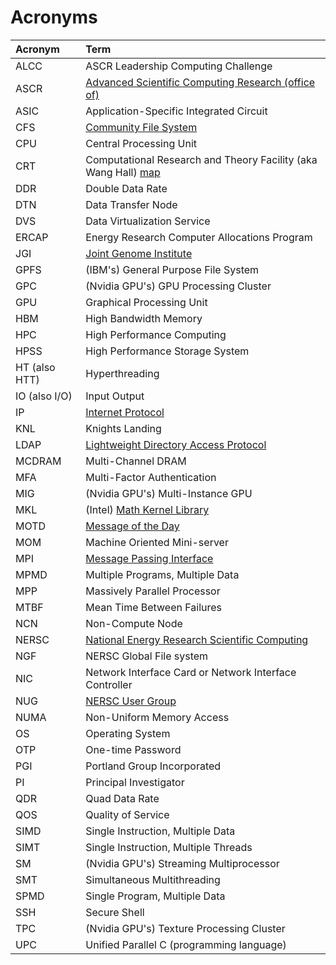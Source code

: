 # Acronyms

| Acronym | Term  |
|:--------|:------|
| ALCC  | ASCR Leadership Computing Challenge |
| ASCR  | [Advanced Scientific Computing Research (office of)](https://science.osti.gov/ascr) |
| ASIC  | Application-Specific Integrated Circuit |
| CFS   | [Community File System](../filesystems/community.md) |
| CPU   | Central Processing Unit |
| CRT   | Computational Research and Theory Facility (aka Wang Hall) [map](https://goo.gl/maps/mJYcYDE1rLFQFBsv6) |
| DDR   | Double Data Rate |
| DTN   | Data Transfer Node |
| DVS   | Data Virtualization Service |
| ERCAP | Energy Research Computer Allocations Program |
| JGI   | [Joint Genome Institute](https://jgi.doe.gov) |
| GPFS  | (IBM's) General Purpose File System |
| GPC   | (Nvidia GPU's) GPU Processing Cluster |
| GPU   | Graphical Processing Unit |
| HBM   | High Bandwidth Memory |
| HPC   | High Performance Computing |
| HPSS  | High Performance Storage System |
| HT (also HTT) | Hyperthreading |
| IO (also I/O) | Input Output |
| IP    | [Internet Protocol](https://tools.ietf.org/html/rfc791) |
| KNL   | Knights Landing |
| LDAP  | [Lightweight Directory Access Protocol](https://tools.ietf.org/html/rfc4511) |
| MCDRAM | Multi-Channel DRAM |
| MFA   | Multi-Factor Authentication |
| MIG   | (Nvidia GPU's) Multi-Instance GPU |
| MKL   | (Intel) [Math Kernel Library](https://software.intel.com/en-us/mkl) |
| MOTD  | [Message of the Day](https://www.nersc.gov/live-status/motd/) |
| MOM   | Machine Oriented Mini-server |
| MPI   | [Message Passing Interface](https://www.mpi-forum.org) |
| MPMD  | Multiple Programs, Multiple Data |
| MPP   | Massively Parallel Processor |
| MTBF  | Mean Time Between Failures |
| NCN   | Non-Compute Node |
| NERSC | [National Energy Research Scientific Computing](https://www.nersc.gov) |
| NGF   | NERSC Global File system |
| NIC   | Network Interface Card or Network Interface Controller |
| NUG   | [NERSC User Group](https://www.nersc.gov/users/NUG/) |
| NUMA  | Non-Uniform Memory Access |
| OS    | Operating System |
| OTP   | One-time Password |
| PGI   | Portland Group Incorporated |
| PI    | Principal Investigator |
| QDR   | Quad Data Rate |
| QOS   | Quality of Service |
| SIMD  | Single Instruction, Multiple Data |
| SIMT  | Single Instruction, Multiple Threads |
| SM    | (Nvidia GPU's) Streaming Multiprocessor |
| SMT   | Simultaneous Multithreading |
| SPMD  | Single Program, Multiple Data |
| SSH   | Secure Shell |
| TPC   | (Nvidia GPU's) Texture Processing Cluster |
| UPC   | Unified Parallel C (programming language) |
